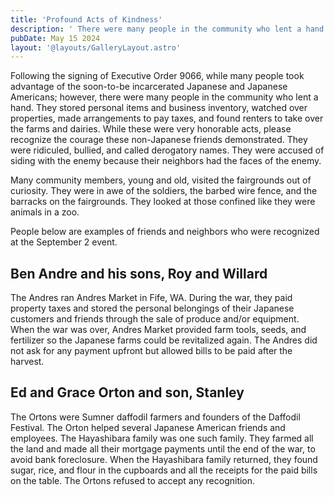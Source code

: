 ```yaml
---
title: 'Profound Acts of Kindness'
description: ' There were many people in the community who lent a hand to incarcerated Japanese Americans.'
pubDate: May 15 2024
layout: '@layouts/GalleryLayout.astro'
---
```

Following the signing of Executive Order 9066, while many people took advantage of the soon-to-be incarcerated Japanese and 
Japanese Americans; however, there were many people in the community who lent a hand. 
They stored personal items and business inventory, watched over properties, made arrangements to pay taxes, and found 
renters to take over the farms and dairies. While these were very honorable acts, please recognize the courage 
these non-Japanese friends demonstrated.  They were ridiculed, bullied, and called derogatory names. 
 They were accused of siding with the enemy because their neighbors had the faces of the enemy.

Many community members, young and old, visited the fairgrounds out of curiosity.  They were in awe of the soldiers, 
the barbed wire fence, and the barracks on the fairgrounds. They looked at those confined like they were animals in a zoo.​

People below are examples of friends and neighbors who were recognized at the September 2 event.

## Ben Andre and his sons, Roy and Willard

The Andres ran Andres Market in Fife, WA.  During the war, they paid property taxes and stored the personal belongings of their Japanese customers and friends through the sale of produce and/or equipment.  When the war was over, Andres Market provided farm tools, seeds, and fertilizer so the Japanese farms could be revitalized again.  The Andres did not ask for any payment upfront but allowed bills to be paid after the harvest.

## Ed and Grace Orton and son, Stanley

The Ortons were Sumner daffodil farmers and founders of the Daffodil Festival. The Orton helped several Japanese American friends and employees.  The Hayashibara family was one such family.  They farmed all the land and made all their mortgage payments until the end of the war, to avoid bank foreclosure.  When the Hayashibara family returned, they found sugar, rice, and flour in the cupboards and all the receipts for the paid bills on the table.  The Ortons refused to accept any recognition.